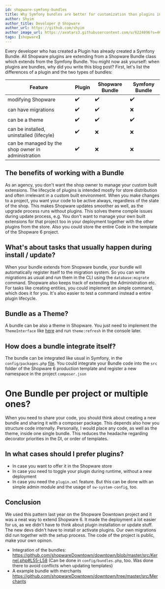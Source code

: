 ```yaml
---
id: shopware-symfony-bundles
title: Why Symfony bundles are better for customization than plugins in Shopware projects
author: Shyim
author_title: Developer @ Shopware
author_url: https://github.com/shyim
author_image_url: https://avatars3.githubusercontent.com/u/6224096?s=460&u=18be3a2d46f07dd42fc2b6dee9b4b9b68bca28d2&v=4
tags: [shopware]
---
```


Every developer who has created a Plugin has already created a Symfony Bundle. All Shopware plugins are extending from a Shopware Bundle class which extends from the Symfony Bundle.
You might now ask yourself: when plugins are bundles, why did you write this blog post? First, let's list the differences of a plugin and the two types of bundles:

| Feature                                            	| Plugin 	| Shopware Bundle 	| Symfony Bundle 	|
|----------------------------------------------------	|--------	|-----------------	|----------------	|
| modifying Shopware                                 	| ✔️      	| ✔️               	| ✔️              	|
| can have migrations                                	| ✔️      	| ✔️               	| ❌              	|
| can be a theme                                     	| ✔️      	| ✔️               	| ✔️              	|
| can be installed, uninstalled (lifecyle)           	| ✔️      	| ❌               	| ❌              	|
| can be managed by the shop owner in administration 	| ✔️      	| ❌               	| ❌              	|

## The benefits of working with a Bundle

As an agency, you don't want the shop owner to manage your custom built extensions. The lifecycle of plugins is intended mostly for store distribution and often irrelevant in a custom built environment.
When you make changes to a project, you want your code to be active always, regardless of the state of the shop. This makes Shopware updates smoother as well, as the upgrade process runs without plugins.
This solves theme compile issues during update process, e.g.
You don't want to manage your own built extensions for that project too in your deployment together with the other plugins from the store. 
Also you could store the entire Code in the template of the Shopware 6 project.

## What's about tasks that usually happen during install / update?

When your bundle extends from Shopware bundle, your bundle will automatically register itself to the migration system. So you can write migrations as usual and run them in the CLI using the `database:migrate` command.
Shopware also keeps track of extending the Administration etc. For tasks like creating entities, you could implement an simple command, which does it for you. 
It's also easier to test a command instead a entire plugin lifecycle. 

## Bundle as a Theme?

A bundle can be also a theme in Shopware. You just need to implement the `ThemeInterface` like [here](https://github.com/shopware/platform/blob/trunk/src/Storefront/Storefront.php#L23) and run `theme:refresh` in the console later.

## How does a bundle integrate itself?

The bundle can be integrated like usual in Symfony, in the `config/packages.php` [file](https://github.com/shopware/production/blob/6.4/config/bundles.php#L19).
You could integrate your Bundle code into the `src` folder of the Shopware 6 production template and register a new namespace in the project `composer.json`

# One Bundle per project or multiple ones?

When you need to share your code, you should think about creating a new bundle and sharing it with a composer package. This depends also how you structure code internally.
Personally, I would place any code, as well as the theme, inside one single bundle. This reduces the headache regarding decorator priorities in the DI, or order of templates.

## In what cases should I prefer plugins?

- In case you want to offer it in the Shopware store
- In case you need to toggle your plugin during runtime, without a new deployment
- In case you need the `plugin.xml` feature. But this can be done with an simple admin module and the usage of `sw-system-config`, too.

## Conclusion

We used this pattern last year on the Shopware Downtown project and it was a neat way to extend Shopware 6. It made the deployment a lot easier for us, as we didn't have to think about plugin installation or update stuff. 
The new devs didn't have to install or activate plugins. Our own migrations did run together with the setup process. 
The code of the project is public, make your own opinon.

- Integration of the bundles: https://github.com/shopwareDowntown/downtown/blob/master/src/Kernel.php#L55-L58 (Can be done in `config/bundles.php`, too. Was done there to avoid conflicts when updating templates)
- A example bundle with merchants https://github.com/shopwareDowntown/downtown/tree/master/src/Merchants
